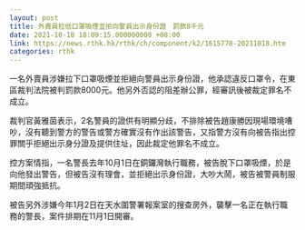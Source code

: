 ```yaml
---
layout: post
title: 外賣員拉低口罩吸煙並拒向警員出示身份證　罰款8千元
date: 2021-10-18 18:09:15.000000000 +08:00
link: https://news.rthk.hk/rthk/ch/component/k2/1615770-20211018.htm
categories: rthk
---
```


一名外賣員涉嫌拉下口罩吸煙並拒絕向警員出示身份證，他承認違反口罩令，在東區裁判法院被判罰款8000元。他另外否認的阻差辦公罪，經審訊後被裁定罪名不成立。

裁判官黃雅茵表示，2名警員的證供有明顯分歧，不排除被告趙康勝因現場環境嘈吵，沒有聽到警方的警告或警方確實沒有作出該警告，又指警方沒有向被告指出控罪關乎拒絕出示身分證及提供住址，因此裁定他罪名不成立。

控方案情指，一名警長去年10月1日在銅鑼灣執行職務，被告脫下口罩吸煙，於是向他發出警告，但被告沒有理會，並拒絕出示身份證，大吵大鬧，被告被警員制服期間頑強抵抗。

被告另外涉嫌今年1月2日在天水圍警署報案室的搜查房外，襲擊一名正在執行職務的警長，案件排期在11月1日開審。
